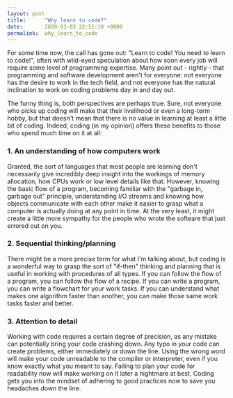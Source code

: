 ```yaml
---
layout: post
title:      "Why learn to code?"
date:       2020-03-03 22:51:10 +0000
permalink:  why_learn_to_code
---
```


For some time now, the call has gone out: "Learn to code! You need to learn to code!", often with wild-eyed speculation about how soon every job will require some level of programming expertise.  Many point out - rightly -  that programming and software development aren't for everyone: not everyone has the desire to work in the tech field, and not everyone has the natural inclination to work on coding problems day in and day out.

The funny thing is, both perspectives are perhaps true.  Sure, not everyone who picks up coding will make that their livelihood or even a long-term hobby, but that doesn't mean that there is no value in learning at least a little bit of coding.  Indeed, coding (in my opinion) offers these benefits to those who spend much time on it at all:

### 1. An understanding of how computers work

Granted, the sort of languages that most people are learning don't necessarily give incredibly deep insight into the workings of memory allocation, how CPUs work or low level details like that.  However, knowing the basic flow of a program, becoming familiar with the "garbage in, garbage out" principle, understanding I/O streams and knowing how objects communicate with each other make it easier to grasp what a computer is actually doing at any point in time.  At the very least, it might create a little more sympathy for the people who wrote the softeare that just errored out on you.

### 2. Sequential thinking/planning

There might be a more precise term for what I'm talking about, but coding is a wonderful way to grasp the sort of "if-then" thinking and planning that is useful in working with procedures of all types.  If you can follow the flow of a program, you can follow the flow of a recipe.  If you can write a program, you can write a flowchart for your work tasks.  If you can understand what makes one algorithm faster than another, you can make those same work tasks faster and better.  

### 3. Attention to detail

Working with code requires a certain degree of precision, as any mistake can potentially bring your code crashing down.  Any typo in your code can create problems, either immediately or down the line.  Using the wrong word will make your code unreadable to the compiler or interpreter, even if you know exactly what you meant to say.  Failing to plan your code for readability now will make working on it later a nightmare at best.  Coding gets you into the mindset of adhering to good practices now to save you headaches down the line.
